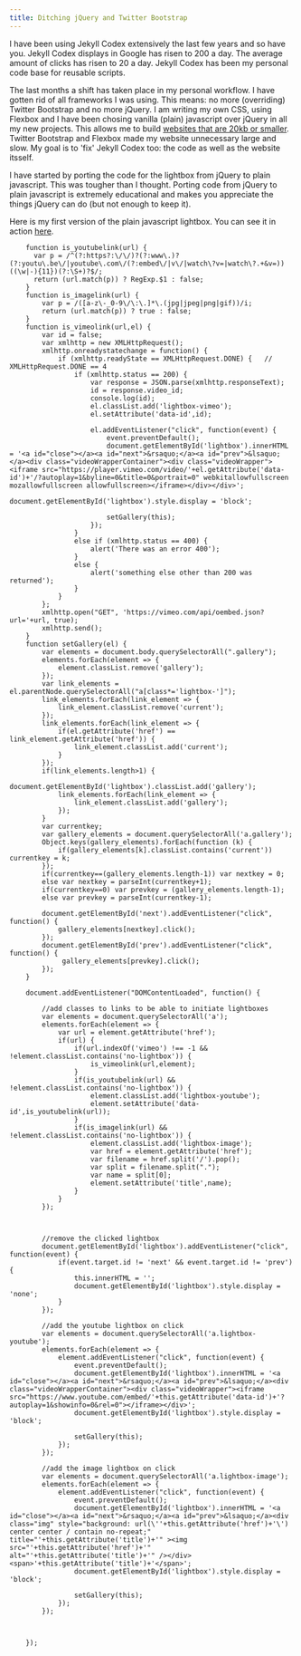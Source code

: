 ```yaml
---
title: Ditching jQuery and Twitter Bootstrap
---
```


I have been using Jekyll Codex extensively the last few years and so have you. Jekyll Codex displays in Google has risen to 200 a day. The average amount of clicks has risen to 20 a day. Jekyll Codex has been my personal code base for reusable scripts. 

The last months a shift has taken place in my personal workflow. I have gotten rid of all frameworks I was using. This means: no more (overriding) Twitter Bootstrap and no more jQuery. I am writing my own CSS, using Flexbox and I have been chosing vanilla (plain) javascript over jQuery in all my new projects. This allows me to build [websites that are 20kb or smaller](https://www.usecue.com/). Twitter Bootstrap and Flexbox made my website  unnecessary  large and slow. My goal is to 'fix' Jekyll Codex too: the code as well as the website itsself.

I have started by porting the code for the lightbox from jQuery to plain javascript. This was tougher than I thought. Porting code from jQuery to plain javascript is extremely educational and makes you appreciate the things jQuery can do (but not enough to keep it).

Here is my first version of the plain javascript lightbox. You can see it in action [here](https://www.usecue.com/blog/the-need-for-speed-on-the-web/).

```
    function is_youtubelink(url) {
      var p = /^(?:https?:\/\/)?(?:www\.)?(?:youtu\.be\/|youtube\.com\/(?:embed\/|v\/|watch\?v=|watch\?.+&v=))((\w|-){11})(?:\S+)?$/;
      return (url.match(p)) ? RegExp.$1 : false;
    }
    function is_imagelink(url) {
        var p = /([a-z\-_0-9\/\:\.]*\.(jpg|jpeg|png|gif))/i;
        return (url.match(p)) ? true : false;
    }
    function is_vimeolink(url,el) {
        var id = false;
        var xmlhttp = new XMLHttpRequest();
        xmlhttp.onreadystatechange = function() {
            if (xmlhttp.readyState == XMLHttpRequest.DONE) {   // XMLHttpRequest.DONE == 4
                if (xmlhttp.status == 200) {
                    var response = JSON.parse(xmlhttp.responseText);
                    id = response.video_id;
                    console.log(id);
                    el.classList.add('lightbox-vimeo');
                    el.setAttribute('data-id',id);

                    el.addEventListener("click", function(event) {
                        event.preventDefault();
                        document.getElementById('lightbox').innerHTML = '<a id="close"></a><a id="next">&rsaquo;</a><a id="prev">&lsaquo;</a><div class="videoWrapperContainer"><div class="videoWrapper"><iframe src="https://player.vimeo.com/video/'+el.getAttribute('data-id')+'/?autoplay=1&byline=0&title=0&portrait=0" webkitallowfullscreen mozallowfullscreen allowfullscreen></iframe></div></div>';
                        document.getElementById('lightbox').style.display = 'block';

                        setGallery(this);
                    });
                }
                else if (xmlhttp.status == 400) {
                    alert('There was an error 400');
                }
                else {
                    alert('something else other than 200 was returned');
                }
            }
        };
        xmlhttp.open("GET", 'https://vimeo.com/api/oembed.json?url='+url, true);
        xmlhttp.send();
    }
    function setGallery(el) {
        var elements = document.body.querySelectorAll(".gallery");
        elements.forEach(element => {
            element.classList.remove('gallery');
        });
        var link_elements = el.parentNode.querySelectorAll("a[class*='lightbox-']");
        link_elements.forEach(link_element => {
            link_element.classList.remove('current');
        });
        link_elements.forEach(link_element => {
            if(el.getAttribute('href') == link_element.getAttribute('href')) {
                link_element.classList.add('current');
            }
        });
        if(link_elements.length>1) {
            document.getElementById('lightbox').classList.add('gallery');
            link_elements.forEach(link_element => {
                link_element.classList.add('gallery');
            });
        }
        var currentkey;
        var gallery_elements = document.querySelectorAll('a.gallery');
        Object.keys(gallery_elements).forEach(function (k) {
            if(gallery_elements[k].classList.contains('current')) currentkey = k;
        });
        if(currentkey==(gallery_elements.length-1)) var nextkey = 0;
        else var nextkey = parseInt(currentkey+1);
        if(currentkey==0) var prevkey = (gallery_elements.length-1);
        else var prevkey = parseInt(currentkey-1);

        document.getElementById('next').addEventListener("click", function() {
            gallery_elements[nextkey].click();
        });
        document.getElementById('prev').addEventListener("click", function() {
             gallery_elements[prevkey].click();
        });
    }

    document.addEventListener("DOMContentLoaded", function() {
        
        //add classes to links to be able to initiate lightboxes
        var elements = document.querySelectorAll('a');
        elements.forEach(element => {
            var url = element.getAttribute('href');
            if(url) {
                if(url.indexOf('vimeo') !== -1 && !element.classList.contains('no-lightbox')) {
                    is_vimeolink(url,element);
                }
                if(is_youtubelink(url) && !element.classList.contains('no-lightbox')) {
                    element.classList.add('lightbox-youtube');
                    element.setAttribute('data-id',is_youtubelink(url));
                }
                if(is_imagelink(url) && !element.classList.contains('no-lightbox')) {
                    element.classList.add('lightbox-image');
                    var href = element.getAttribute('href');
                    var filename = href.split('/').pop();
                    var split = filename.split(".");
                    var name = split[0];
                    element.setAttribute('title',name);
                }
            }
        });



        //remove the clicked lightbox
        document.getElementById('lightbox').addEventListener("click", function(event) {
            if(event.target.id != 'next' && event.target.id != 'prev'){
                this.innerHTML = '';
                document.getElementById('lightbox').style.display = 'none';
            }
        });
      
        //add the youtube lightbox on click
        var elements = document.querySelectorAll('a.lightbox-youtube');
        elements.forEach(element => {
            element.addEventListener("click", function(event) {
                event.preventDefault();
                document.getElementById('lightbox').innerHTML = '<a id="close"></a><a id="next">&rsaquo;</a><a id="prev">&lsaquo;</a><div class="videoWrapperContainer"><div class="videoWrapper"><iframe src="https://www.youtube.com/embed/'+this.getAttribute('data-id')+'?autoplay=1&showinfo=0&rel=0"></iframe></div>';
                document.getElementById('lightbox').style.display = 'block';

                setGallery(this);
            });
        });

        //add the image lightbox on click
        var elements = document.querySelectorAll('a.lightbox-image');
        elements.forEach(element => {
            element.addEventListener("click", function(event) {
                event.preventDefault();
                document.getElementById('lightbox').innerHTML = '<a id="close"></a><a id="next">&rsaquo;</a><a id="prev">&lsaquo;</a><div class="img" style="background: url(\''+this.getAttribute('href')+'\') center center / contain no-repeat;" title="'+this.getAttribute('title')+'" ><img src="'+this.getAttribute('href')+'" alt="'+this.getAttribute('title')+'" /></div><span>'+this.getAttribute('title')+'</span>';
                document.getElementById('lightbox').style.display = 'block';

                setGallery(this);
            });
        });

        

    });
```